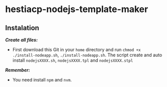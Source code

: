 # hestiacp-nodejs-template-maker

## Instalation

***Create all files:***
* First download this Git in your `home` directory and run `chmod +x ./install-nodeapp.sh`, `./install-nodeapp.sh`. The script create and auto install `nodejsXXXX.sh`,  `nodejsXXXX.tpl` and `nodejsXXXX.stpl` 

***Remember:***
* You need install `npm` and `nvm`. 




